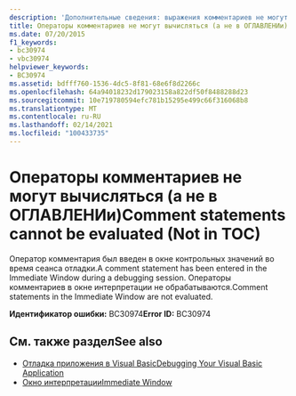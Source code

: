 ```yaml
---
description: 'Дополнительные сведения: выражения комментариев не могут вычисляться (а не в ОГЛАВЛЕНИи)'
title: Операторы комментариев не могут вычисляться (а не в ОГЛАВЛЕНИи)
ms.date: 07/20/2015
f1_keywords:
- bc30974
- vbc30974
helpviewer_keywords:
- BC30974
ms.assetid: bdfff760-1536-4dc5-8f81-68e6f8d2266c
ms.openlocfilehash: 64a94018232d179023158a822df50f8488288d23
ms.sourcegitcommit: 10e719780594efc781b15295e499c66f316068b8
ms.translationtype: MT
ms.contentlocale: ru-RU
ms.lasthandoff: 02/14/2021
ms.locfileid: "100433735"
---
```

# <a name="comment-statements-cannot-be-evaluated-not-in-toc"></a><span data-ttu-id="171f1-103">Операторы комментариев не могут вычисляться (а не в ОГЛАВЛЕНИи)</span><span class="sxs-lookup"><span data-stu-id="171f1-103">Comment statements cannot be evaluated (Not in TOC)</span></span>

<span data-ttu-id="171f1-104">Оператор комментария был введен в окне контрольных значений во время сеанса отладки.</span><span class="sxs-lookup"><span data-stu-id="171f1-104">A comment statement has been entered in the Immediate Window during a debugging session.</span></span> <span data-ttu-id="171f1-105">Операторы комментариев в окне интерпретации не обрабатываются.</span><span class="sxs-lookup"><span data-stu-id="171f1-105">Comment statements in the Immediate Window are not evaluated.</span></span>  
  
 <span data-ttu-id="171f1-106">**Идентификатор ошибки:** BC30974</span><span class="sxs-lookup"><span data-stu-id="171f1-106">**Error ID:** BC30974</span></span>  
  
## <a name="see-also"></a><span data-ttu-id="171f1-107">См. также раздел</span><span class="sxs-lookup"><span data-stu-id="171f1-107">See also</span></span>

- [<span data-ttu-id="171f1-108">Отладка приложения в Visual Basic</span><span class="sxs-lookup"><span data-stu-id="171f1-108">Debugging Your Visual Basic Application</span></span>](/visualstudio/debugger/debugger-basics)
- [<span data-ttu-id="171f1-109">Окно интерпретации</span><span class="sxs-lookup"><span data-stu-id="171f1-109">Immediate Window</span></span>](/visualstudio/ide/reference/immediate-window)
